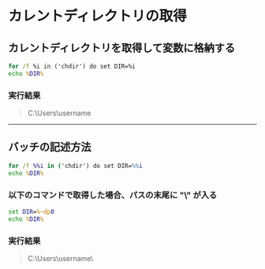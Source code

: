 # カレントディレクトリの取得

## カレントディレクトリを取得して変数に格納する

```cmd
for /f %i in ('chdir') do set DIR=%i
echo %DIR%
```

### 実行結果

> C:\Users\username

---

## バッチの記述方法

```bat
for /f %%i in ('chdir') do set DIR=%%i
echo %DIR%
```

### 以下のコマンドで取得した場合、パスの末尾に "\\" が入る

```bat
set DIR=%~dp0
echo %DIR%
```

### 実行結果

> C:\Users\username\
